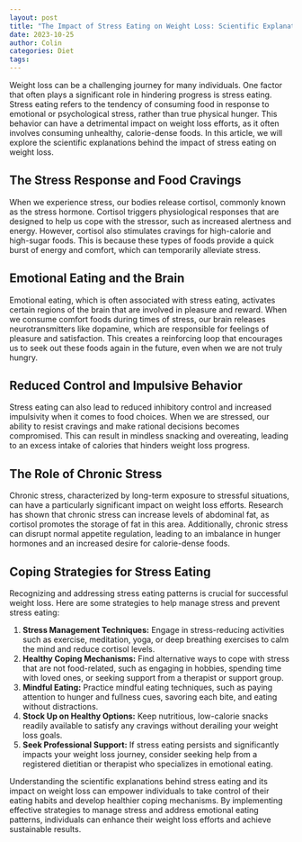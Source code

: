```yaml
---
layout: post
title: "The Impact of Stress Eating on Weight Loss: Scientific Explanations"
date: 2023-10-25
author: Colin
categories: Diet
tags: 
---
```


Weight loss can be a challenging journey for many individuals. One factor that often plays a significant role in hindering progress is stress eating. Stress eating refers to the tendency of consuming food in response to emotional or psychological stress, rather than true physical hunger. This behavior can have a detrimental impact on weight loss efforts, as it often involves consuming unhealthy, calorie-dense foods. In this article, we will explore the scientific explanations behind the impact of stress eating on weight loss.

## The Stress Response and Food Cravings

When we experience stress, our bodies release cortisol, commonly known as the stress hormone. Cortisol triggers physiological responses that are designed to help us cope with the stressor, such as increased alertness and energy. However, cortisol also stimulates cravings for high-calorie and high-sugar foods. This is because these types of foods provide a quick burst of energy and comfort, which can temporarily alleviate stress.

## Emotional Eating and the Brain

Emotional eating, which is often associated with stress eating, activates certain regions of the brain that are involved in pleasure and reward. When we consume comfort foods during times of stress, our brain releases neurotransmitters like dopamine, which are responsible for feelings of pleasure and satisfaction. This creates a reinforcing loop that encourages us to seek out these foods again in the future, even when we are not truly hungry.

## Reduced Control and Impulsive Behavior

Stress eating can also lead to reduced inhibitory control and increased impulsivity when it comes to food choices. When we are stressed, our ability to resist cravings and make rational decisions becomes compromised. This can result in mindless snacking and overeating, leading to an excess intake of calories that hinders weight loss progress.

## The Role of Chronic Stress

Chronic stress, characterized by long-term exposure to stressful situations, can have a particularly significant impact on weight loss efforts. Research has shown that chronic stress can increase levels of abdominal fat, as cortisol promotes the storage of fat in this area. Additionally, chronic stress can disrupt normal appetite regulation, leading to an imbalance in hunger hormones and an increased desire for calorie-dense foods.

## Coping Strategies for Stress Eating

Recognizing and addressing stress eating patterns is crucial for successful weight loss. Here are some strategies to help manage stress and prevent stress eating:

1. **Stress Management Techniques:** Engage in stress-reducing activities such as exercise, meditation, yoga, or deep breathing exercises to calm the mind and reduce cortisol levels.
2. **Healthy Coping Mechanisms:** Find alternative ways to cope with stress that are not food-related, such as engaging in hobbies, spending time with loved ones, or seeking support from a therapist or support group.
3. **Mindful Eating:** Practice mindful eating techniques, such as paying attention to hunger and fullness cues, savoring each bite, and eating without distractions.
4. **Stock Up on Healthy Options:** Keep nutritious, low-calorie snacks readily available to satisfy any cravings without derailing your weight loss goals.
5. **Seek Professional Support:** If stress eating persists and significantly impacts your weight loss journey, consider seeking help from a registered dietitian or therapist who specializes in emotional eating.

Understanding the scientific explanations behind stress eating and its impact on weight loss can empower individuals to take control of their eating habits and develop healthier coping mechanisms. By implementing effective strategies to manage stress and address emotional eating patterns, individuals can enhance their weight loss efforts and achieve sustainable results.